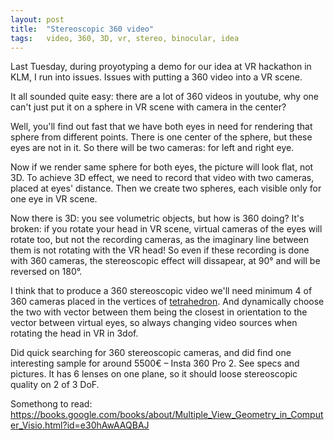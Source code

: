 ```yaml
---
layout: post
title:  "Stereoscopic 360 video"
tags:   video, 360, 3D, vr, stereo, binocular, idea
---
```


Last Tuesday, during proyotyping a demo for our idea at VR hackathon in KLM,
I run into issues. Issues with putting a 360 video into a VR scene.

It all sounded quite easy: there are a lot of 360 videos in youtube, why one
can't just put it on a sphere in VR scene with camera in the center?

Well, you'll find out fast that we have both eyes in need for rendering that
sphere from different points. There is one center of the sphere, but these eyes
are not in it. So there will be two cameras: for left and right eye.

Now if we render same sphere for both eyes, the picture will look flat, not 3D.
To achieve 3D effect, we need to record that video with two cameras, placed at
eyes' distance. Then we create two spheres, each visible only for one eye in VR
scene.

Now there is 3D: you see volumetric objects, but how is 360 doing? It's broken:
if you rotate your head in VR scene, virtual cameras of the eyes will rotate too,
but not the recording cameras, as the imaginary line between them is not rotating
with the VR head! So even if these recording is done with 360 cameras, the stereoscopic
effect will dissapear, at 90° and will be reversed on 180°.

I think that to produce a 360 stereoscopic video we'll need minimum 4 of 360 cameras
placed in the vertices of [tetrahedron](https://en.m.wikipedia.org/wiki/Tetrahedron).
And dynamically choose the two with vector between them being the closest in orientation
to the vector between virtual eyes, so always changing video sources when rotating the
head in VR in 3dof.

Did quick searching for 360 stereoscopic cameras, and did find one interesting sample for
around 5500€ – Insta 360 Pro 2. See specs and pictures. It has 6 lenses on one plane, so
it should loose stereoscopic quality on 2 of 3 DoF.

Somethong to read: https://books.google.com/books/about/Multiple_View_Geometry_in_Computer_Visio.html?id=e30hAwAAQBAJ

